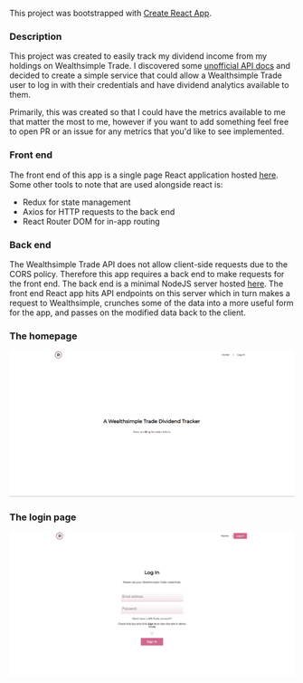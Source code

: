 This project was bootstrapped with [Create React App](https://github.com/facebook/create-react-app).

### Description

This project was created to easily track my dividend income from my holdings on Wealthsimple Trade. I discovered some [unofficial API docs](https://github.com/MarkGalloway/wealthsimple-trade/blob/master/API.md) and decided to create a simple service that could allow a Wealthsimple Trade user to log in with their credentials and have dividend analytics available to them. 

Primarily, this was created so that I could have the metrics available to me that matter the most to me, however if you want to add something feel free to open PR or an issue for any metrics that you'd like to see implemented.

### Front end
The front end of this app is a single page React application hosted [here](https://rafusel.github.io/dividend-tracker-ui/). Some other tools to note that are used alongside react is:
- Redux for state management
- Axios for HTTP requests to the back end
- React Router DOM for in-app routing

### Back end
The Wealthsimple Trade API does not allow client-side requests due to the CORS policy. Therefore this app requires a back end to make requests for the front end. The back end is a minimal NodeJS server hosted [here](https://wealthsimple-trade-dividends.herokuapp.com/). The front end React app hits API endpoints on this server which in turn makes a request to Wealthsimple, crunches some of the data into a more useful form for the app, and passes on the modified data back to the client. 

### The homepage
![](home-page.gif)

### The login page
![](login-page.png)
